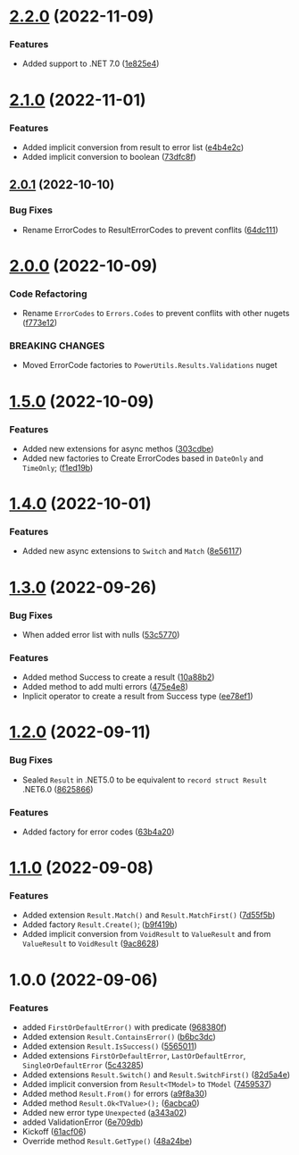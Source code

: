 # [2.2.0](https://github.com/TechNobre/PowerUtils.Results/compare/v2.1.0...v2.2.0) (2022-11-09)


### Features

* Added support to .NET 7.0 ([1e825e4](https://github.com/TechNobre/PowerUtils.Results/commit/1e825e4020777b216e8c26f1cd2c5f1076644d86))

# [2.1.0](https://github.com/TechNobre/PowerUtils.Results/compare/v2.0.1...v2.1.0) (2022-11-01)


### Features

* Added implicit conversion from result to error list ([e4b4e2c](https://github.com/TechNobre/PowerUtils.Results/commit/e4b4e2c4a75b72c5d33bab58edfb67d668b91bfb))
* Added implicit conversion to boolean ([73dfc8f](https://github.com/TechNobre/PowerUtils.Results/commit/73dfc8fd92d9cf49b83523dfe3fa70ddff889639))

## [2.0.1](https://github.com/TechNobre/PowerUtils.Results/compare/v2.0.0...v2.0.1) (2022-10-10)


### Bug Fixes

* Rename ErrorCodes to ResultErrorCodes to prevent conflits ([64dc111](https://github.com/TechNobre/PowerUtils.Results/commit/64dc11185c8933c9b85cd04b613e16bab78446b6))

# [2.0.0](https://github.com/TechNobre/PowerUtils.Results/compare/v1.5.0...v2.0.0) (2022-10-09)


### Code Refactoring

* Rename `ErrorCodes`  to `Errors.Codes` to prevent conflits with other nugets ([f773e12](https://github.com/TechNobre/PowerUtils.Results/commit/f773e12e3b849f5d5db3c719bd5e774a9647601f))


### BREAKING CHANGES

* Moved ErrorCode factories to `PowerUtils.Results.Validations` nuget

# [1.5.0](https://github.com/TechNobre/PowerUtils.Results/compare/v1.4.0...v1.5.0) (2022-10-09)


### Features

* Added new extensions for async methos ([303cdbe](https://github.com/TechNobre/PowerUtils.Results/commit/303cdbe3f216ae27825e3d361ea53a4cc810e53f))
* Added new factories to Create ErrorCodes based in `DateOnly` and `TimeOnly`; ([f1ed19b](https://github.com/TechNobre/PowerUtils.Results/commit/f1ed19b75d7e1b269fa319d3ab82f7448dff3dab))

# [1.4.0](https://github.com/TechNobre/PowerUtils.Results/compare/v1.3.0...v1.4.0) (2022-10-01)


### Features

* Added new async extensions to `Switch` and `Match` ([8e56117](https://github.com/TechNobre/PowerUtils.Results/commit/8e561173ed48ebc946f27f4bfe0a555f51fc6f5c))

# [1.3.0](https://github.com/TechNobre/PowerUtils.Results/compare/v1.2.0...v1.3.0) (2022-09-26)


### Bug Fixes

* When added error list with nulls ([53c5770](https://github.com/TechNobre/PowerUtils.Results/commit/53c5770397b507ae19b54fb4ade09b293070b369))


### Features

* Added method Success to create a result ([10a88b2](https://github.com/TechNobre/PowerUtils.Results/commit/10a88b22005f427914b475b6b79ea4ab6382cca9))
* Added method to add multi errors ([475e4e8](https://github.com/TechNobre/PowerUtils.Results/commit/475e4e889c5e2e295c70b55906d56d4292ab8802))
* Inplicit operator to create a result from Success type ([ee78ef1](https://github.com/TechNobre/PowerUtils.Results/commit/ee78ef14c3f01cfff1c4ad97dd724452c7a521ee))

# [1.2.0](https://github.com/TechNobre/PowerUtils.Results/compare/v1.1.0...v1.2.0) (2022-09-11)


### Bug Fixes

* Sealed `Result` in .NET5.0 to be equivalent to `record struct Result` .NET6.0 ([8625866](https://github.com/TechNobre/PowerUtils.Results/commit/8625866ce8637aa12cb4f6a281edf9b09f649040))


### Features

* Added factory for error codes ([63b4a20](https://github.com/TechNobre/PowerUtils.Results/commit/63b4a2059ae0a8e8cb7563e136a1411baf1e4553))

# [1.1.0](https://github.com/TechNobre/PowerUtils.Results/compare/v1.0.0...v1.1.0) (2022-09-08)


### Features

* Added extension `Result.Match()` and `Result.MatchFirst()` ([7d55f5b](https://github.com/TechNobre/PowerUtils.Results/commit/7d55f5b2fabbbdf6fe47624f7406813f00a0df17))
* Added factory `Result.Create()`; ([b9f419b](https://github.com/TechNobre/PowerUtils.Results/commit/b9f419b1b1d0c2a447cff419b2abfc7b4cf3b7b8))
* Added implicit conversion from `VoidResult` to `ValueResult` and from `ValueResult` to `VoidResult` ([9ac8628](https://github.com/TechNobre/PowerUtils.Results/commit/9ac8628422256f98738a18c0c8518c2b7c51b1d3))

# 1.0.0 (2022-09-06)


### Features

* added `FirstOrDefaultError()` with predicate ([968380f](https://github.com/TechNobre/PowerUtils.Results/commit/968380fdc7d197e59927e03ed5d492a5c689247a))
* Added extension `Result.ContainsError()` ([b6bc3dc](https://github.com/TechNobre/PowerUtils.Results/commit/b6bc3dc9bcecc89c646b9df9d3e49c97b68339b3))
* Added extension `Result.IsSuccess()` ([5565011](https://github.com/TechNobre/PowerUtils.Results/commit/55650110f745f3a09542973abd02fb47f5742f01))
* Added extensions `FirstOrDefaultError`, `LastOrDefaultError`, `SingleOrDefaultError` ([5c43285](https://github.com/TechNobre/PowerUtils.Results/commit/5c432855e5d1db97e7c24e0d481bf6fd9769861f))
* Added extensions `Result.Switch()` and `Result.SwitchFirst()` ([82d5a4e](https://github.com/TechNobre/PowerUtils.Results/commit/82d5a4ebf7916920ff41cae3defd7b95a4208fd5))
* Added implicit conversion from `Result<TModel>` to `TModel` ([7459537](https://github.com/TechNobre/PowerUtils.Results/commit/7459537b2d85dff744e11c1cbc6d72e3cea4ecdf))
* Added method `Result.From()` for errors ([a9f8a30](https://github.com/TechNobre/PowerUtils.Results/commit/a9f8a30fa40c609ebfc344c5bb2ef3dd8e945867))
* Added method `Result.Ok<TValue>();` ([6acbca0](https://github.com/TechNobre/PowerUtils.Results/commit/6acbca03bbdffc38fc0e99b55594f06bf67a3990))
* Added new error type `Unexpected` ([a343a02](https://github.com/TechNobre/PowerUtils.Results/commit/a343a02045cffbdc7a4703f9425b28922aabf04e))
* added ValidationError ([6e709db](https://github.com/TechNobre/PowerUtils.Results/commit/6e709db160ea63a70164c450f20ced501a38ec0b))
* Kickoff ([61acf06](https://github.com/TechNobre/PowerUtils.Results/commit/61acf06ef87a86666b8b1a19375d128198406555))
* Override method `Result.GetType()` ([48a24be](https://github.com/TechNobre/PowerUtils.Results/commit/48a24bef96beb8d9ca2851ab3a6ebf2515c11547))
